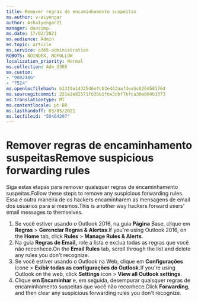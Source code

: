 ```yaml
---
title: Remover regras de encaminhamento suspeitas
ms.author: v-aiyengar
author: AshaIyengar21
manager: dansimp
ms.date: 17/02/2021
ms.audience: Admin
ms.topic: article
ms.service: o365-administration
ROBOTS: NOINDEX, NOFOLLOW
localization_priority: Normal
ms.collection: Adm_O365
ms.custom:
- "9002486"
- "7524"
ms.openlocfilehash: b1319a1432546efc62e462aafdea5c826d581764
ms.sourcegitcommit: 251e2e82571fb3bb1fbe3dbf7bfca30e004b3373
ms.translationtype: MT
ms.contentlocale: pt-BR
ms.lasthandoff: 03/05/2021
ms.locfileid: "50464297"
---
```

# <a name="remove-suspicious-forwarding-rules"></a><span data-ttu-id="366b7-102">Remover regras de encaminhamento suspeitas</span><span class="sxs-lookup"><span data-stu-id="366b7-102">Remove suspicious forwarding rules</span></span>

<span data-ttu-id="366b7-103">Siga estas etapas para remover quaisquer regras de encaminhamento suspeitas.</span><span class="sxs-lookup"><span data-stu-id="366b7-103">Follow these steps to remove any suspicious forwarding rules.</span></span> <span data-ttu-id="366b7-104">Essa é outra maneira de os hackers encaminharem as mensagens de email dos usuários para si mesmos.</span><span class="sxs-lookup"><span data-stu-id="366b7-104">This is another way hackers forward users' email messages to themselves.</span></span>

1. <span data-ttu-id="366b7-105">Se você estiver usando o Outlook 2016, na guia **Página** Base, clique em **Regras**  >  **Gerenciar Regras & Alertas**.</span><span class="sxs-lookup"><span data-stu-id="366b7-105">If you're using Outlook 2016, on the **Home** tab, click **Rules** > **Manage Rules & Alerts**.</span></span> 
1. <span data-ttu-id="366b7-106">Na guia **Regras de Email,** role a lista e exclua todas as regras que você não reconhece.</span><span class="sxs-lookup"><span data-stu-id="366b7-106">On the **Email Rules** tab, scroll through the list and delete any rules you don't recognize.</span></span>
1. <span data-ttu-id="366b7-107">Se você estiver usando o Outlook na Web, clique em **Configurações** ícone > **Exibir todas as configurações do Outlook.**</span><span class="sxs-lookup"><span data-stu-id="366b7-107">If you're using Outlook on the web, click **Settings** icon > **View all Outlook settings**.</span></span>
1. <span data-ttu-id="366b7-108">Clique **em Encaminhar** e, em seguida, desempurar quaisquer regras de encaminhamento suspeitas que você não reconhece.</span><span class="sxs-lookup"><span data-stu-id="366b7-108">Click **Forwarding**, and then clear any suspicious forwarding rules you don't recognize.</span></span>
